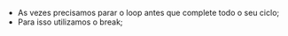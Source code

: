* As vezes precisamos parar o loop antes que complete todo o seu ciclo;
* Para isso utilizamos o break;
